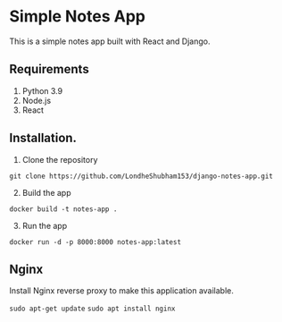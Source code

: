 # Simple Notes App
This is a simple notes app built with React and Django.

## Requirements
1. Python 3.9
2. Node.js
3. React

## Installation.
1. Clone the repository
```
git clone https://github.com/LondheShubham153/django-notes-app.git
```

2. Build the app
```
docker build -t notes-app .
```

3. Run the app
```
docker run -d -p 8000:8000 notes-app:latest
```

## Nginx

Install Nginx reverse proxy to make this application available.

`sudo apt-get update`
`sudo apt install nginx`
